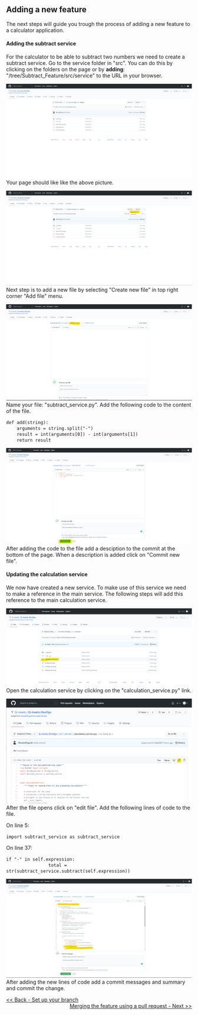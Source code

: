 ## Adding a new feature
The next steps will guide you trough the process of adding a new feature to a calculator application.
#### Adding the subtract service
For the calculator to be able to subtract two numbers we need to create a subtract service. Go to the service folder in "src". You can do this by clicking on the folders on the page or by **adding**: "/tree/Subtract_Feature/src/service" to the URL in your browser.

![service folder](images/service_folder.png)
Your page should like like the above picture.

![create file](images/create_new_file.png)
Next step is to add a new file by selecting "Create new file" in top right corner "Add file" menu.

![name_file](images/name_file.png)
Name your file: "subtract_service.py". Add the following code to the content of the file.
```python:
def add(string):
    arguments = string.split("-")
    result = int(arguments[0]) - int(arguments[1])
    return result
```

![commit new file](images/commit_new_file.png)
After adding the code to the file add a desciption to the commit at the bottom of the page. When a description is added click on "Commit new file".

#### Updating the calculation service
We now have created a new service. To make use of this service we need to make a reference in the main service. The following steps will add this reference to the main calculation service.

![open calculation service](images/open_calculation_service.png)
Open the calculation service by clicking on the "calculation_service.py" link.

![edit calculation service](images/edit_calculator_service.png)
After the file opens click on "edit file". Add the following lines of code to the file.

On line 5:
```python:
import subtract_service as subtract_service
```

On line 37:
```python:
if "-" in self.expression:
                total = str(subtract_service.subtract(self.expression))
```

![udate calculation service](images/subtract_added.png)
After adding the new lines of code add a commit messages and summary and commit the change.

[<< Back - Set up your branch](set_up_branch.md)<span style="float:right;">[Merging the feature using a pull request - Next >>](merging_a_feature.md)</span>